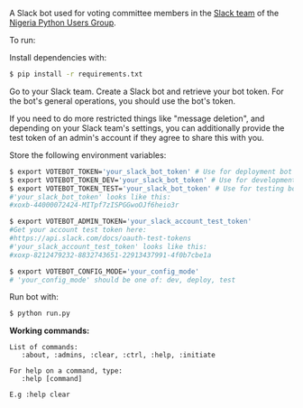 
A Slack bot used for voting committee members in the [Slack team](https://pythonnigeria.slack.com) of the [Nigeria Python Users Group](https://wiki.python.org/moin/LocalUserGroups#Nigeria).

To run:

Install dependencies with:

```bash
$ pip install -r requirements.txt
```

Go to your Slack team.
Create a Slack bot and retrieve your bot token.
For the bot's general operations, you should use the bot's token.

If you need to do more restricted things like "message deletion", and depending on your Slack team's settings, you can additionally provide the test token of an admin's account if they agree to share this with you.

Store the following environment variables:

```bash
$ export VOTEBOT_TOKEN='your_slack_bot_token' # Use for deployment bot
$ export VOTEBOT_TOKEN_DEV='your_slack_bot_token' # Use for development bot
$ export VOTEBOT_TOKEN_TEST='your_slack_bot_token' # Use for testing bot
#'your_slack_bot_token' looks like this:
#xoxb-44000072424-MITpf7zISPGGwoOJf6heio3r

$ export VOTEBOT_ADMIN_TOKEN='your_slack_account_test_token'
#Get your account test token here:
#https://api.slack.com/docs/oauth-test-tokens
#'your_slack_account_test_token' looks like this:
#xoxp-8212479232-8832743651-22913437991-4f0b7cbe1a

$ export VOTEBOT_CONFIG_MODE='your_config_mode'
# 'your_config_mode' should be one of: dev, deploy, test
```

Run bot with:

```bash
$ python run.py
```

**Working commands:**

    List of commands:
       :about, :admins, :clear, :ctrl, :help, :initiate

    For help on a command, type:
       :help [command]

    E.g :help clear
